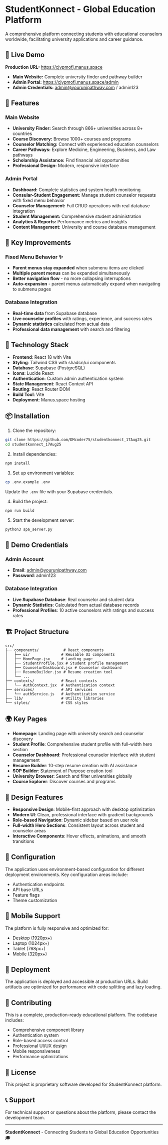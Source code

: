 # StudentKonnect - Global Education Platform

A comprehensive platform connecting students with educational counselors worldwide, facilitating university applications and career guidance.

## 🌟 Live Demo

**Production URL:** https://cjvpmofj.manus.space

- **Main Website:** Complete university finder and pathway builder
- **Admin Portal:** https://cjvpmofj.manus.space/admin
- **Admin Credentials:** admin@yourunipathway.com / admin123

## 🚀 Features

### Main Website
- **University Finder:** Search through 866+ universities across 8+ countries
- **Course Discovery:** Browse 1000+ courses and programs
- **Counselor Matching:** Connect with experienced education counselors
- **Career Pathways:** Explore Medicine, Engineering, Business, and Law pathways
- **Scholarship Assistance:** Find financial aid opportunities
- **Professional Design:** Modern, responsive interface

### Admin Portal
- **Dashboard:** Complete statistics and system health monitoring
- **Consular-Student Engagement:** Manage student counselor requests with fixed menu behavior
- **Counselor Management:** Full CRUD operations with real database integration
- **Student Management:** Comprehensive student administration
- **Analytics & Reports:** Performance metrics and insights
- **Content Management:** University and course database management

## 🎯 Key Improvements

### Fixed Menu Behavior ✨
- **Parent menus stay expanded** when submenu items are clicked
- **Multiple parent menus** can be expanded simultaneously
- **Better navigation flow** - no more collapsing interruptions
- **Auto-expansion** - parent menus automatically expand when navigating to submenu pages

### Database Integration
- **Real-time data** from Supabase database
- **Live counselor profiles** with ratings, experience, and success rates
- **Dynamic statistics** calculated from actual data
- **Professional data management** with search and filtering

## 🚀 Technology Stack

- **Frontend**: React 18 with Vite
- **Styling**: Tailwind CSS with shadcn/ui components
- **Database**: Supabase (PostgreSQL)
- **Icons**: Lucide React
- **Authentication**: Custom admin authentication system
- **State Management**: React Context API
- **Routing**: React Router DOM
- **Build Tool**: Vite
- **Deployment**: Manus.space hosting

## 📦 Installation

1. Clone the repository:
```bash
git clone https://github.com/DMcoder75/studentkonnect_17Aug25.git
cd studentkonnect_17Aug25
```

2. Install dependencies:
```bash
npm install
```

3. Set up environment variables:
```bash
cp .env.example .env
```
Update the `.env` file with your Supabase credentials.

4. Build the project:
```bash
npm run build
```

5. Start the development server:
```bash
python3 spa_server.py
```

## 🔐 Demo Credentials

### Admin Account
- **Email**: admin@yourunipathway.com
- **Password**: admin123

### Database Integration
- **Live Supabase Database**: Real counselor and student data
- **Dynamic Statistics**: Calculated from actual database records
- **Professional Profiles**: 10 active counselors with ratings and success rates

## 🏗️ Project Structure

```
src/
├── components/           # React components
│   ├── ui/              # Reusable UI components
│   ├── HomePage.jsx     # Landing page
│   ├── StudentProfile.jsx # Student profile management
│   ├── CounselorDashboard.jsx # Counselor dashboard
│   ├── ResumeBuilder.jsx # Resume creation tool
│   └── ...
├── contexts/            # React contexts
│   └── AuthContext.jsx  # Authentication context
├── services/            # API services
│   └── authService.js   # Authentication service
├── lib/                 # Utility libraries
└── styles/              # CSS styles
```

## 🌍 Key Pages

- **Homepage**: Landing page with university search and counselor discovery
- **Student Profile**: Comprehensive student profile with full-width hero section
- **Counselor Dashboard**: Professional counselor interface with student management
- **Resume Builder**: 10-step resume creation with AI assistance
- **SOP Builder**: Statement of Purpose creation tool
- **University Browser**: Search and filter universities globally
- **Course Explorer**: Discover courses and programs

## 🎨 Design Features

- **Responsive Design**: Mobile-first approach with desktop optimization
- **Modern UI**: Clean, professional interface with gradient backgrounds
- **Role-based Navigation**: Dynamic sidebar based on user role
- **Full-width Hero Sections**: Consistent layout across student and counselor areas
- **Interactive Components**: Hover effects, animations, and smooth transitions

## 🔧 Configuration

The application uses environment-based configuration for different deployment environments. Key configuration areas include:

- Authentication endpoints
- API base URLs
- Feature flags
- Theme customization

## 📱 Mobile Support

The platform is fully responsive and optimized for:
- Desktop (1920px+)
- Laptop (1024px+)
- Tablet (768px+)
- Mobile (320px+)

## 🚀 Deployment

The application is deployed and accessible at production URLs. Build artifacts are optimized for performance with code splitting and lazy loading.

## 🤝 Contributing

This is a complete, production-ready educational platform. The codebase includes:

- Comprehensive component library
- Authentication system
- Role-based access control
- Professional UI/UX design
- Mobile responsiveness
- Performance optimizations

## 📄 License

This project is proprietary software developed for StudentKonnect platform.

## 📞 Support

For technical support or questions about the platform, please contact the development team.

---

**StudentKonnect** - Connecting Students to Global Education Opportunities 🎓
